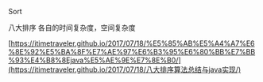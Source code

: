 Sort

八大排序 各自的时间复杂度，空间复杂度

[https://itimetraveler.github.io/2017/07/18/%E5%85%AB%E5%A4%A7%E6%8E%92%E5%BA%8F%E7%AE%97%E6%B3%95%E6%80%BB%E7%BB%93%E4%B8%8Ejava%E5%AE%9E%E7%8E%B0/](https://itimetraveler.github.io/2017/07/18/八大排序算法总结与java实现/)

